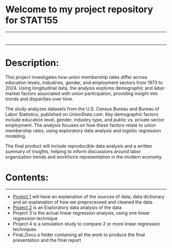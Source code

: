 # Welcome to my project repository for STAT155
---
# 
---
# Description: 
This project investigates how union membership rates differ across education levels, industries, gender, and employment sectors from 1973 to 2024. Using longitudinal data, the analysis explores demographic and labor market factors associated with union participation, providing insight into trends and disparities over time.

The study analyzes datasets from the U.S. Census Bureau and Bureau of Labor Statistics, published on UnionStats.com. Key demographic factors include education level, gender, industry type, and public vs. private sector employment. The analysis focuses on how these factors relate to union membership rates, using exploratory data analysis and logistic regression modeling.

The final product will include reproducible data analysis and a written summary of insights, helping to inform discussions around labor organization trends and workforce representation in the modern economy.

# Contents:
---
* [Project 1](https://github.com/nalucasucsc/stat155/tree/main/Project%201/Data) will have an explanation of the sources of data, data dictionary and an explanation of how we preprocessed and cleaned the data
* [Project 2](https://github.com/nalucasucsc/stat155/tree/main/Project%202) is an Exploratory data analysis of the data
* Project 3 is the actual linear regression analysis, using one linear regression technique
* Project 4 is a simulation study to compare 2 or more linear regression techniques
* Final_Docs a folder containing all the work to produce the final presentation and the final report
